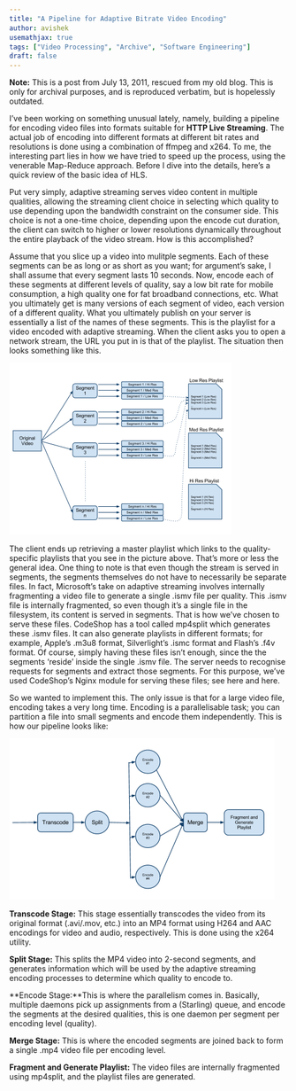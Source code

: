 ```yaml
---
title: "A Pipeline for Adaptive Bitrate Video Encoding"
author: avishek
usemathjax: true
tags: ["Video Processing", "Archive", "Software Engineering"]
draft: false 
---
```


**Note:** This is a post from July 13, 2011, rescued from my old blog. This is only for archival purposes, and is reproduced verbatim, but is hopelessly outdated.

I’ve been working on something unusual lately, namely, building a pipeline for encoding video files into formats suitable for **HTTP Live Streaming**. The actual job of encoding into different formats at different bit rates and resolutions is done using a combination of ffmpeg and x264. To me, the interesting part lies in how we have tried to speed up the process, using the venerable Map-Reduce approach. Before I dive into the details, here’s a quick review of the basic idea of HLS.

Put very simply, adaptive streaming serves video content in multiple qualities, allowing the streaming client choice in selecting which quality to use depending upon the bandwidth constraint on the consumer side. This choice is not a one-time choice, depending upon the encode cut duration, the client can switch to higher or lower resolutions dynamically throughout the entire playback of the video stream.
How is this accomplished?

Assume that you slice up a video into mulitple segments. Each of these segments can be as long or as short as you want; for argument’s sake, I shall assume that every segment lasts 10 seconds. Now, encode each of these segments at different levels of quality, say a low bit rate for mobile consumption, a high quality one for fat broadband connections, etc. What you ultimately get is many versions of each segment of video, each version of a different quality.
What you ultimately publish on your server is essentially a list of the names of these segments. This is the playlist for a video encoded with adaptive streaming. When the client asks you to open a network stream, the URL you put in is that of the playlist. The situation then looks something like this.

![Figure 1](/assets/images/adaptive-video-encoding-figure-1.png)

The client ends up retrieving a master playlist which links to the quality-specific playlists that you see in the picture above. That’s more or less the general idea.
One thing to note is that even though the stream is served in segments, the segments themselves do not have to necessarily be separate files. In fact, Microsoft’s take on adaptive streaming involves internally fragmenting a video file to generate a single .ismv file per quality. This .ismv file is internally fragmented, so even though it’s a single file in the filesystem, its content is served in segments.
That is how we’ve chosen to serve these files. CodeShop has a tool called mp4split which generates these .ismv files. It can also generate playlists in different formats; for example, Apple’s .m3u8 format, Silverlight’s .ismc format and Flash’s .f4v format.
Of course, simply having these files isn’t enough, since the the segments ‘reside’ inside the single .ismv file. The server needs to recognise requests for segments and extract those segments.
For this purpose, we’ve used CodeShop’s Nginx module for serving these files; see here and here.

So we wanted to implement this. The only issue is that for a large video file, encoding takes a very long time. Encoding is a parallelisable task; you can partition a file into small segments and encode them independently. This is how our pipeline looks like:

![Figure 2](/assets/images/adaptive-video-encoding-figure-2.png)

**Transcode Stage:** This stage essentially transcodes the video from its original format (.avi/.mov, etc.) into an MP4 format using H264 and AAC encodings for video and audio, respectively. This is done using the x264 utility.

**Split Stage:** This splits the MP4 video into 2-second segments, and generates information which will be used by the adaptive streaming encoding processes to determine which quality to encode to.

**Encode Stage:**This is where the parallelism comes in. Basically, multiple daemons pick up assignments from a (Starling) queue, and encode the segments at the desired qualities, this is one daemon per segment per encoding level (quality).

**Merge Stage:** This is where the encoded segments are joined back to form a single .mp4 video file per encoding level.

**Fragment and Generate Playlist:** The video files are internally fragmented using mp4split, and the playlist files are generated.
